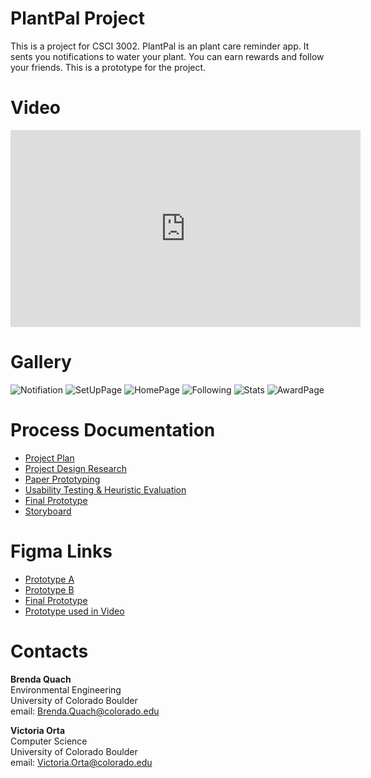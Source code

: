 # PlantPal Project

This is a project for CSCI 3002. PlantPal is an plant care reminder app. It sents you notifications to water your plant. You can earn rewards and follow your friends. This is a prototype for the project. 

# Video

<iframe width="560" height="315" src="https://www.youtube.com/embed/UGlTf4WsuJk" frameborder="0" allow="autoplay; encrypted-media" allowfullscreen></iframe>

# Gallery
![Notifiation](/Images/Notification.jpg)
![SetUpPage](/Images/SetUp.jpg)
![HomePage](/Images/HomePage.jpg)
![Following](/Images/Follow.jpg)
![Stats](/Images/Stats.jpg)
![AwardPage](/Images/Awards.jpg)


# Process Documentation

* [Project Plan](https://docs.google.com/document/d/10Y-857WV4rntdwYS774wAE8Arl8yVhb6f_u97qol6nA/edit?usp=sharing)
* [Project Design Research](https://docs.google.com/document/d/1arEsNjyg1-0rDLkqUZU8j202pCxf0AzgEU7vCbHDQ24/edit?usp=sharing)
* [Paper Prototyping](https://docs.google.com/document/d/1ORV5UWGqVpR1sYaHT5h8pSJXeD0cnzBD16h91M8kwFE/edit?usp=sharing)
* [Usability Testing & Heuristic Evaluation](https://docs.google.com/document/d/1ol4NmAeZ763pgwvfI3-AGTz6Spc0R4pd_Ngg-0Hrer4/edit?usp=sharing)
* [Final Prototype](https://docs.google.com/document/d/1hne1eeK105_hyM5xH7GmkSzht1dk8PKGX5XX5o_iiBk/edit?usp=sharing)
* [Storyboard](https://drive.google.com/file/d/10pLfNcnEOnHhqUzQR7aMJDJJIzv_xMgS/view?usp=sharing)

# Figma Links

* [Prototype A](https://www.figma.com/file/JUAZeO1Rwqx1IvIUh4UuOR3j/PlantPal%3A-Plant-Care-Reminder-App?node-id=1%3A4)
* [Prototype B](https://www.figma.com/file/JUAZeO1Rwqx1IvIUh4UuOR3j/PlantPal%3A-Plant-Care-Reminder-App?node-id=11%3A2)
* [Final Prototype](https://www.figma.com/file/JUAZeO1Rwqx1IvIUh4UuOR3j/PlantPal%3A-Plant-Care-Reminder-App?node-id=254%3A122)
* [Prototype used in Video](https://www.figma.com/file/JUAZeO1Rwqx1IvIUh4UuOR3j/PlantPal%3A-Plant-Care-Reminder-App?node-id=295%3A253)

# Contacts

**Brenda Quach** <br/>
 Environmental Engineering <br/>
 University of Colorado Boulder <br/>
 email: Brenda.Quach@colorado.edu <br/>
 
 **Victoria Orta** <br/>
 Computer Science <br/>
 University of Colorado Boulder <br/>
 email: Victoria.Orta@colorado.edu <br/>



